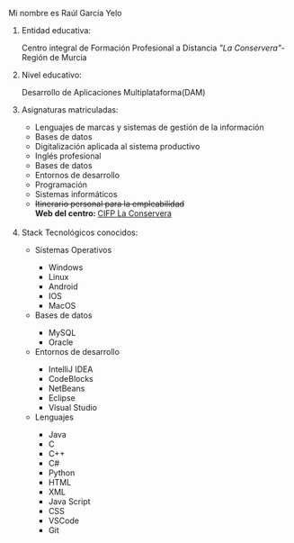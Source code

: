 <html>
	<head>
		<title>1860755 commit_v1.0</title>
	</head>
	<body>
		<p>Mi nombre es Raúl García Yelo</p>
		<ol>
			<li>Entidad educativa: </li>
				<p>Centro integral de Formación Profesional a Distancia <i>"La Conservera"</i>-Región de Murcia</p>
			<li>Nivel educativo: </li>
				<p>Desarrollo de Aplicaciones Multiplataforma(DAM)</p>
			<li>Asignaturas matriculadas: </li>
				<ul>
					<li>Lenguajes de marcas y sistemas de gestión de la información</li>
					<li>Bases de datos</li>
					<li>Digitalización aplicada al sistema productivo</li>
					<li>Inglés profesional</li>
					<li>Bases de datos</li>
					<li>Entornos de desarrollo</li>
					<li>Programación</li>
					<li>Sistemas informáticos</li>
					<li><del>Itinerario personal para la empleabilidad</del></li>
					<b>Web del centro: </b>
					<A HREF="https://sites.google.com/view/fplaconservera"> CIFP La Conservera </A>
				</ul>
				</br>
			<li>Stack Tecnológicos conocidos: </li>
				<ul>
					<li>Sistemas Operativos</li>
						<ul>
							<li>Windows</li>
							<li>Linux</li>
							<li>Android</li>
							<li>IOS</li>
							<li>MacOS</li>
						</ul>
					<li>Bases de datos</li>
						<ul>
							<li>MySQL</li>
							<li>Oracle</li>
						</ul>
					<li>Entornos de desarrollo</li>
						<ul>
							<li>IntelliJ IDEA</li>
							<li>CodeBlocks</li>
							<li>NetBeans</li>
							<li>Eclipse</li>
							<li>Visual Studio</li>	
						</ul>
					<li>Lenguajes</li>
						<ul>
							<li>Java</li>
							<li>C</li>
							<li>C++</li>
							<li>C#</li>
							<li>Python</li>
							<li>HTML</li>
							<li>XML</li>
							<li>Java Script</li>
							<li>CSS</li>
							<li>VSCode</li>
							<li>Git</li>
						</ul>
				</ul>
		</ol>
	</body>
</html>